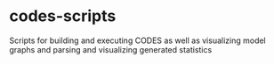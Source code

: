 # codes-scripts
Scripts for building and executing CODES as well as visualizing model graphs and parsing and visualizing generated statistics
